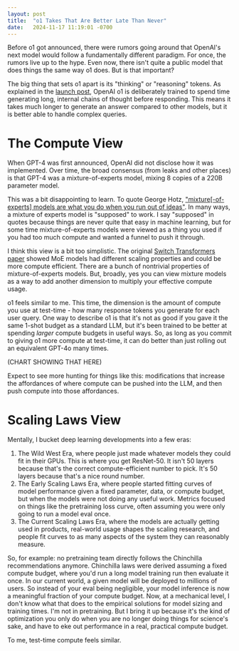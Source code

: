 ```yaml
---
layout: post
title:  "o1 Takes That Are Better Late Than Never"
date:   2024-11-17 11:19:01 -0700
---
```


Before o1 got announced, there were rumors going around that OpenAI's next model would follow
a fundamentally different paradigm. For once, the rumors live up to the hype. Even now, there isn't
quite a public model that does things the same way o1 does. But is that important?

The big thing that sets o1 apart is its "thinking" or "reasoning" tokens. As explained in the
[launch post](https://openai.com/index/learning-to-reason-with-llms/), OpenAI o1 is deliberately
trained to spend time generating long, internal chains of thought before responding. This means
it takes much longer to generate an answer compared to other models, but it is better able to
handle complex queries.


# The Compute View

When GPT-4 was first announced, OpenAI did not disclose how it was implemented. Over time, the
broad consensus (from leaks and other places) is that GPT-4 was a mixture-of-experts model,
mixing 8 copies of a 220B parameter model.

This was a bit disappointing to learn. To quote George Hotz, ["mixture[-of-experts] models are what you do when you run out of ideas"](https://www.youtube.com/watch?v=WJWHIZoBOj8).
In many ways, a mixture of experts model is "supposed" to work. I say "supposed" in quotes because
things are never quite that easy in machine learning, but for some time mixture-of-experts models
were viewed as a thing you used if you had too much compute and wanted a funnel to push it through.

I think this view is a bit too simplistic. The original [Switch Transformers paper](https://arxiv.org/abs/2101.03961)
showed MoE models had different scaling properties and could be more compute efficient. There are
a bunch of nontrivial properties of mixture-of-experts models. But, broadly, yes you can view
mixture models as a way to add another dimension to multiply your effective compute usage.

o1 feels similar to me. This time, the dimension is the amount of compute you use at test-time - how
many response tokens you generate for each user query. One way to describe o1 is that it's not as
good if you gave it the same 1-shot budget as a standard LLM, but it's been trained to be better
at spending *larger* compute budgets in useful ways. So, as long as you commit to giving o1 more
compute at test-time, it can do better than just rolling out an equivalent GPT-4o many times.

(CHART SHOWING THAT HERE)

Expect to see more hunting for things like this: modifications that increase the affordances
of where compute can be pushed into the LLM, and then push compute into those affordances.


# Scaling Laws View

Mentally, I bucket deep learning
developments into a few eras:

1. The Wild West Era, where people just made whatever models they could fit in their GPUs. This
is where you get ResNet-50. It isn't 50 layers because that's the correct compute-efficient number to pick.
It's 50 layers because that's a nice round number.
2. The Early Scaling Laws Era, where people started fitting curves of model performance given a fixed
parameter, data, or compute budget, but when the models were not doing any useful work. Metrics focused on
things like the pretraining loss curve, often assuming you were only going to run a model eval once.
3. The Current Scaling Laws Era, where the models are actually getting used in products, real-world
usage shapes the scaling research, and people fit curves to as many aspects of the system they can
reasonably measure.

So, for example: no pretraining team directly follows the Chinchilla recommendations
anymore. Chinchilla laws were derived assuming a fixed compute budget, where you'd run a long model training run then
evaluate it once. In our current world, a given model will be deployed to millions of users. So instead of
your eval being negligible, your model inference is now a meaningful fraction of your compute
budget. Now, at a mechanical level, I don't know what that does to the empirical solutions for model sizing and
training times. I'm not in pretraining. But I bring it up because it's the kind of optimization you only
do when you are no longer doing things for science's sake, and have to eke out performance in a real,
practical compute budget.

To me, test-time compute feels similar.
